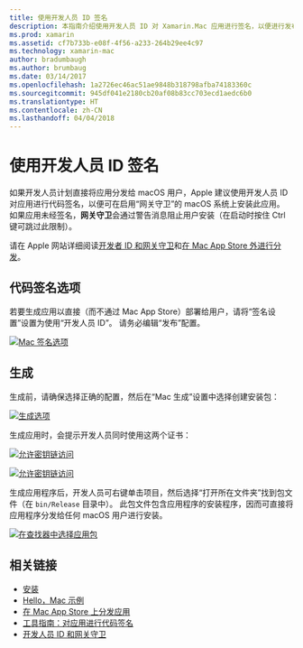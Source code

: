 ```yaml
---
title: 使用开发人员 ID 签名
description: 本指南介绍使用开发人员 ID 对 Xamarin.Mac 应用进行签名，以便进行发布。
ms.prod: xamarin
ms.assetid: cf7b733b-e08f-4f56-a233-264b29ee4c97
ms.technology: xamarin-mac
author: bradumbaugh
ms.author: brumbaug
ms.date: 03/14/2017
ms.openlocfilehash: 1a2726ec46ac51ae9848b318798afba74183360c
ms.sourcegitcommit: 945df041e2180cb20af08b83cc703ecd1aedc6b0
ms.translationtype: HT
ms.contentlocale: zh-CN
ms.lasthandoff: 04/04/2018
---
```

# <a name="sign-with-developer-id"></a>使用开发人员 ID 签名

如果开发人员计划直接将应用分发给 macOS 用户，Apple 建议使用开发人员 ID 对应用进行代码签名，以便可在启用“网关守卫”的 macOS 系统上安装此应用。 如果应用未经签名，**网关守卫**会通过警告消息阻止用户安装（在启动时按住 Ctrl 键可跳过此限制）。

请在 Apple 网站详细阅读[开发者 ID 和网关守卫](https://developer.apple.com/resources/developer-id/)和[在 Mac App Store 外进行分发](https://developer.apple.com/library/content/documentation/IDEs/Conceptual/AppDistributionGuide/Introduction/Introduction.html)。

## <a name="code-signing-options"></a>代码签名选项

若要生成应用以直接（而不通过 Mac App Store）部署给用户，请将“签名设置”设置为使用“开发人员 ID”。 请务必编辑“发布”配置。

 [![](signing-images/config02.png "Mac 签名选项")](signing-images/config02.png#lightbox)


## <a name="build"></a>生成

生成前，请确保选择正确的配置，然后在“Mac 生成”设置中选择创建安装包：

[![](signing-images/config03.png "生成选项")](signing-images/config03.png#lightbox)

生成应用时，会提示开发人员同时使用这两个证书：

 [![](signing-images/image57.png "允许密钥链访问")](signing-images/image57.png#lightbox)

 [![](signing-images/image58.png "允许密钥链访问")](signing-images/image58.png#lightbox)

生成应用程序后，开发人员可右键单击项目，然后选择“打开所在文件夹”找到包文件（在 `bin/Release` 目录中）。 此包文件包含应用程序的安装程序，因而可直接将应用程序分发给任何 macOS 用户进行安装。

 [![](signing-images/image59.png "在查找器中选择应用包")](signing-images/image59.png#lightbox)

## <a name="related-links"></a>相关链接

- [安装](~//mac/get-started/installation.md)
- [Hello，Mac 示例](~//mac/get-started/hello-mac.md)
- [在 Mac App Store 上分发应用](https://developer.apple.com/devcenter/mac/checklist/)
- [工具指南：对应用进行代码签名](https://developer.apple.com/library/mac/#documentation/ToolsLanguages/Conceptual/OSXWorkflowGuide/CodeSigning/CodeSigning.html)
- [开发人员 ID 和网关守卫](https://developer.apple.com/resources/developer-id/)
